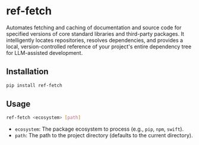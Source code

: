 # ref-fetch

Automates fetching and caching of documentation and source code for specified versions of core standard libraries and third-party packages. It intelligently locates repositories, resolves dependencies, and provides a local, version-controlled reference of your project's entire dependency tree for LLM-assisted development.

## Installation

```bash
pip install ref-fetch
```

## Usage

```bash
ref-fetch <ecosystem> [path]
```

- `ecosystem`: The package ecosystem to process (e.g., `pip`, `npm`, `swift`).
- `path`: The path to the project directory (defaults to the current directory).
